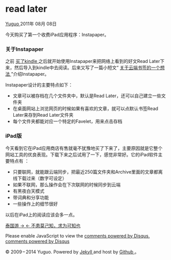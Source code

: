 #  read later

[ Yuguo ](http://yuguo.us) 2011年 08月 08日

今天购买了第一个收费iPad应用程序：Instapaper。

###  关于Instapaper

之前 [ 买了kindle ](http://yuguo.us/weblog/read-with-kindle3/)
之后就开始使用Instapaper来把网络上看到的好文Read Later下来，然后导入到kindle中去阅读。后来又写了一篇小短文“ [
关于云端书签的一个想法 ](http://yuguo.us/weblog/one-idea-about-cloud-bookmark/)
”介绍Instapaper。

Instapaper设计的主要特点如下：

  * 文章可以被存档在几个文件夹中，默认是Read Later，还可以自己建立一些文件夹 
  * 在桌面网站上浏览网页的时候如果有喜欢的文章，就可以点默认书签Read Later来存到Read Later文件夹 
  * 每个文件夹都能对应一个特定的Favelet，用来点击存档 

###  iPad版

今天看到它在iPad应用商店有售就毫不犹豫地买了下来了，主要原因就是它整个网站工具的优良表现。下载下来之后试用了一下，感觉非常好。它的iPad软件主要特点有
：

  * 只要联网，就能跟云端同步，把最近250篇文件夹和Archive里面的文章都离线下载过来（数字可设定） 
  * 如果不联网，那么操作会在下次联网的时候同步到云端 
  * 有黑夜白天模式 
  * 带词典和分享功能 
  * 一些操作上的细节很好 

以后在iPad上的阅读应该会多一点。

[ 泰国游 → ](/weblog/about-thailand/) [ ← 不患莫己知，求为可知也 ](/weblog/confucius/)

Please enable JavaScript to view the [ comments powered by Disqus.
](http://disqus.com/?ref_noscript) [ comments powered by  Disqus
](http://disqus.com)

© 2009 – 2014 Yuguo. Powered by [ Jekyll ](https://github.com/mojombo/jekyll)
and host by [ Github ](https://github.com/yuguo) 。

